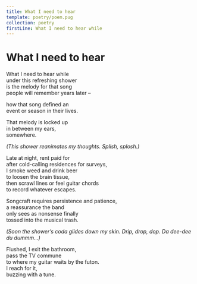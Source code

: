 ```yaml
---
title: What I need to hear
template: poetry/poem.pug
collection: poetry
firstLine: What I need to hear while
---
```


# What I need to hear

What I need to hear while  
under this refreshing shower  
is the melody for that song  
people will remember years later –  

how that song defined an  
event or season in their lives.  

That melody is locked up  
in between my ears,  
somewhere.  

_(This shower reanimates my thoughts.
Splish, splosh.)_

Late at night, rent paid for  
after cold-calling residences for surveys,  
I smoke weed and drink beer  
to loosen the brain tissue,  
then scrawl lines or feel guitar chords  
to record whatever escapes.  

Songcraft requires persistence and patience,  
a reassurance the band  
only sees as nonsense finally  
tossed into the musical trash.  

_(Soon the shower’s coda glides down my skin.
Drip, drop, dop. Da dee-dee du dummm…)_

Flushed, I exit the bathroom,  
pass the TV commune  
to where my guitar waits by the futon.  
I reach for it,  
buzzing with a tune.
